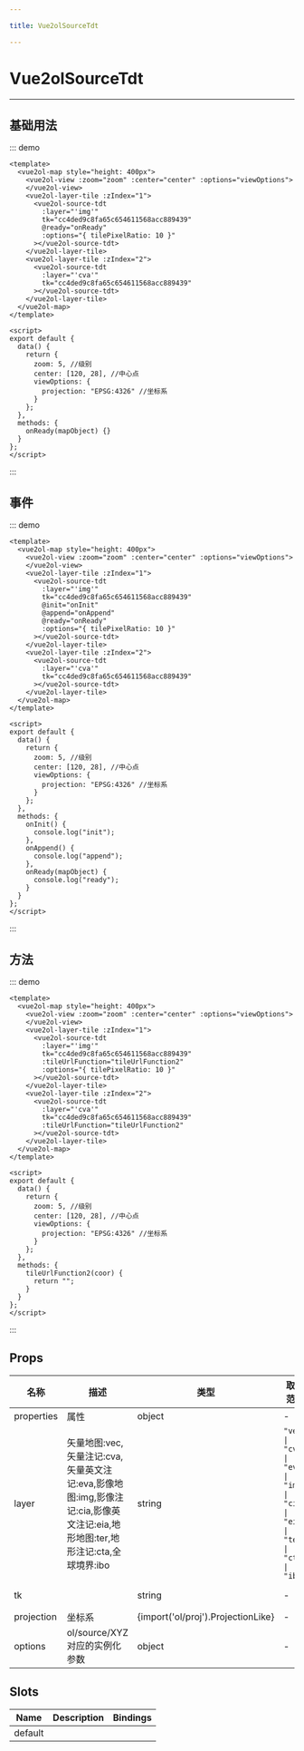 ```yaml
---

title: Vue2olSourceTdt

---
```


# Vue2olSourceTdt

---

## 基础用法

::: demo

```vue
<template>
  <vue2ol-map style="height: 400px">
    <vue2ol-view :zoom="zoom" :center="center" :options="viewOptions">
    </vue2ol-view>
    <vue2ol-layer-tile :zIndex="1">
      <vue2ol-source-tdt
        :layer="'img'"
        tk="cc4ded9c8fa65c654611568acc889439"
        @ready="onReady"
        :options="{ tilePixelRatio: 10 }"
      ></vue2ol-source-tdt>
    </vue2ol-layer-tile>
    <vue2ol-layer-tile :zIndex="2">
      <vue2ol-source-tdt
        :layer="'cva'"
        tk="cc4ded9c8fa65c654611568acc889439"
      ></vue2ol-source-tdt>
    </vue2ol-layer-tile>
  </vue2ol-map>
</template>

<script>
export default {
  data() {
    return {
      zoom: 5, //级别
      center: [120, 28], //中心点
      viewOptions: {
        projection: "EPSG:4326" //坐标系
      }
    };
  },
  methods: {
    onReady(mapObject) {}
  }
};
</script>
```

:::

## 事件

::: demo

```vue
<template>
  <vue2ol-map style="height: 400px">
    <vue2ol-view :zoom="zoom" :center="center" :options="viewOptions">
    </vue2ol-view>
    <vue2ol-layer-tile :zIndex="1">
      <vue2ol-source-tdt
        :layer="'img'"
        tk="cc4ded9c8fa65c654611568acc889439"
        @init="onInit"
        @append="onAppend"
        @ready="onReady"
        :options="{ tilePixelRatio: 10 }"
      ></vue2ol-source-tdt>
    </vue2ol-layer-tile>
    <vue2ol-layer-tile :zIndex="2">
      <vue2ol-source-tdt
        :layer="'cva'"
        tk="cc4ded9c8fa65c654611568acc889439"
      ></vue2ol-source-tdt>
    </vue2ol-layer-tile>
  </vue2ol-map>
</template>

<script>
export default {
  data() {
    return {
      zoom: 5, //级别
      center: [120, 28], //中心点
      viewOptions: {
        projection: "EPSG:4326" //坐标系
      }
    };
  },
  methods: {
    onInit() {
      console.log("init");
    },
    onAppend() {
      console.log("append");
    },
    onReady(mapObject) {
      console.log("ready");
    }
  }
};
</script>
```

:::

## 方法

::: demo

```vue
<template>
  <vue2ol-map style="height: 400px">
    <vue2ol-view :zoom="zoom" :center="center" :options="viewOptions">
    </vue2ol-view>
    <vue2ol-layer-tile :zIndex="1">
      <vue2ol-source-tdt
        :layer="'img'"
        tk="cc4ded9c8fa65c654611568acc889439"
        :tileUrlFunction="tileUrlFunction2"
        :options="{ tilePixelRatio: 10 }"
      ></vue2ol-source-tdt>
    </vue2ol-layer-tile>
    <vue2ol-layer-tile :zIndex="2">
      <vue2ol-source-tdt
        :layer="'cva'"
        tk="cc4ded9c8fa65c654611568acc889439"
        :tileUrlFunction="tileUrlFunction2"
      ></vue2ol-source-tdt>
    </vue2ol-layer-tile>
  </vue2ol-map>
</template>

<script>
export default {
  data() {
    return {
      zoom: 5, //级别
      center: [120, 28], //中心点
      viewOptions: {
        projection: "EPSG:4326" //坐标系
      }
    };
  },
  methods: {
    tileUrlFunction2(coor) {
      return "";
    }
  }
};
</script>
```

:::

## Props

| 名称       | 描述                                                                                                                         | 类型                               | 取值范围                                                                        | 默认值                                   |
| ---------- | ---------------------------------------------------------------------------------------------------------------------------- | ---------------------------------- | ------------------------------------------------------------------------------- | ---------------------------------------- |
| properties | 属性                                                                                                                         | object                             | -                                                                               |                                          |
| layer      | 矢量地图:vec,矢量注记:cva,矢量英文注记:eva,影像地图:img,影像注记:cia,影像英文注记:eia,地形地图:ter,地形注记:cta,全球境界:ibo | string                             | `"vec" \| "cva" \| "eva" \| "img" \| "cia" \| "eia" \| "ter" \| "cta" \| "ibo"` | "img"                                    |
| tk         |                                                                                                                              | string                             | -                                                                               | () => "6703c18da8b111f1ac38fdcfc4a138d8" |
| projection | 坐标系                                                                                                                       | {import('ol/proj').ProjectionLike} | -                                                                               | "EPSG:4326"                              |
| options    | ol/source/XYZ 对应的实例化参数                                                                                               | object                             | -                                                                               |                                          |

## Slots

| Name    | Description | Bindings |
| ------- | ----------- | -------- |
| default |             |          |
